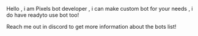 Hello , i am Pixels bot developer , i can make custom bot for your needs , i do have readyto use bot too!

Reach me out in discord to get more information about the bots list!
